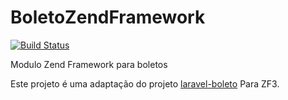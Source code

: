 # BoletoZendFramework

[![Build Status](https://travis-ci.org/juizmill/BoletoZendFramework.svg?branch=master)](https://travis-ci.org/juizmill/BoletoZendFramework)

Modulo Zend Framework para boletos

Este projeto é uma adaptação do projeto [laravel-boleto](https://github.com/eduardokum/laravel-boleto) Para ZF3.
